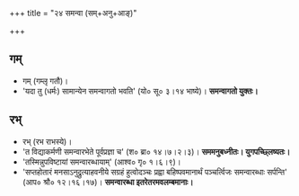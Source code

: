 +++
title = "२४ समन्वा (सम्+अनु+आङ्)"

+++

## गम्
- गम् (गम्लृ गतौ)।
- 'यदा तु (धर्मः) सामान्येन समन्वागतो भवति' (यो० सू० ३।१४ भाष्ये)। **समन्वागतो युक्तः।**

## रभ्
- रभ् (रभ राभस्ये)।
- 'त विद्याकर्मणी समन्वारभेते पूर्वप्रज्ञा च' (श० ब्रा० १४।७।२।३)। **सममनुबध्नीतः। युगपच्छ्लिष्यतः।**
- 'तस्मिन्नुपविष्टायां समन्वारब्धायाम्' (आश्व० गृ० १।६।९)।
- 'सप्तहोतारं मनसाऽनुद्रुत्याहवनीये सग्रहं हुत्वोदञ्चः प्रह्वा बहिष्पवमानार्थं पञ्चर्त्विजः समन्वारब्धाः सर्पन्ति' (आप० श्रौ० १२।१६।१७)। **समन्वारब्धा इतरेतरमवलम्बमानाः।**
